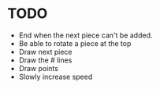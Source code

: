 # TODO
* End when the next piece can't be added.
* Be able to rotate a piece at the top
* Draw next piece
* Draw the # lines
* Draw points
* Slowly increase speed
